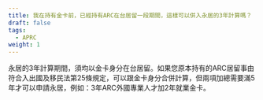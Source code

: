 ```yaml
---
title: 我在持有金卡前，已經持有ARC在台居留一段期間，這樣可以併入永居的3年計算嗎？
draft: false
tags:
  - APRC
weight: 1
---
```

永居的3年計算期間，須均以金卡身分在台居留。如果您原本持有的ARC居留事由符合入出國及移民法第25條規定，可以跟金卡身分合併計算，但兩項加總需要滿5年才可以申請永居，例如：3年ARC外國專業人才加2年就業金卡。